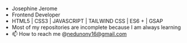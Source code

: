 
- Josephine Jerome
- Frontend Developer
- HTML5 | CSS3 | JAVASCRIPT | TAILWIND CSS | ES6 + | GSAP
- Most of my repositories are incomplete because I am always learning 
- 📫 How to reach me @nedunony16@gmail.com

<!---
neducod/neducod is a ✨ special ✨ repository because its `README.md` (this file) appears on your GitHub profile.
You can click the Preview link to take a look at your changes.
--->
